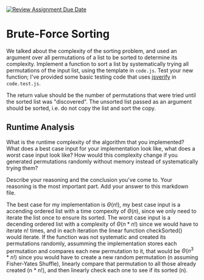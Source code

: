 [![Review Assignment Due Date](https://classroom.github.com/assets/deadline-readme-button-24ddc0f5d75046c5622901739e7c5dd533143b0c8e959d652212380cedb1ea36.svg)](https://classroom.github.com/a/7eEMzrNd)
# Brute-Force Sorting

We talked about the complexity of the sorting problem, and used an argument over
all permutations of a list to be sorted to determine its complexity. Implement
a function to sort a list by systematically trying all permutations of the input
list, using the template in `code.js`. Test your new function; I've provided
some basic testing code that uses [jsverify](https://jsverify.github.io/) in
`code.test.js`.

The return value should be the number of permutations that were tried until the
sorted list was "discovered". The unsorted list passed as an argument should be
sorted, i.e. do not copy the list and sort the copy.

## Runtime Analysis

What is the runtime complexity of the algorithm that you implemented? What does
a best case input for your implementation look like, what does a worst case
input look like? How would this complexity change if you generated permutations
randomly without memory instead of systematically trying them? 

Describe your reasoning and the conclusion you've come to. Your reasoning is the
most important part. Add your answer to this markdown file.


The best case for my implementation is $\Theta(n!)$, my best case input is a accending ordered list with a time compexity of $\Theta(n)$, since we only need to iterate the list once to ensure its sorted. The worst case input is a decending ordered list with a complexity of $\Theta(n * n!)$ since we would have to iterate n! times, and in each iteration the linear function checkSorted() would iterate. If the function was not systematic and created its permutations randomly, assumming the implementation stores each permutation and compares each new permutation to it, that would be $\Theta(n^3 * n!)$ since you would have to create a new random permutation (n assuming Fisher-Yates Shuffle), linearly compare that permutation to all those already created (n * n!), and then linearly check each one to see if its sorted (n). 